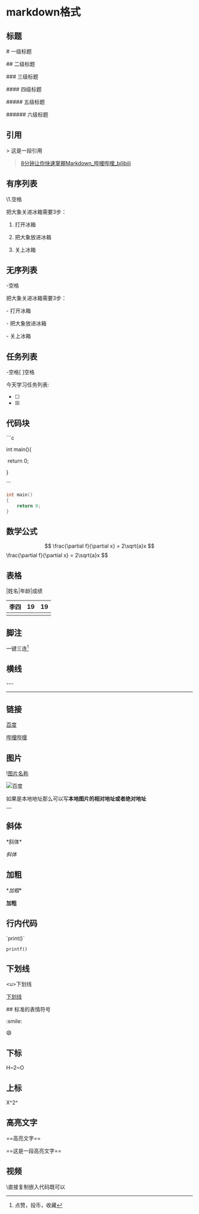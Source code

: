 # markdown格式

##  标题

\# 一级标题

\## 二级标题

\### 三级标题

\#### 四级标题

\##### 五级标题

\###### 六级标题



## 引用

\>  这是一段引用

> [8分钟让你快速掌握Markdown_哔哩哔哩_bilibili](https://www.bilibili.com/video/BV1JA411h7Gw/?spm_id_from=333.1007.top_right_bar_window_history.content.click&vd_source=b193ce94c6c97ca3ca3bbabe904e8981)



## 有序列表

\1.空格

把大象关进冰箱需要3步：

1. 打开冰箱

2. 把大象放进冰箱

3. 关上冰箱

   

## 无序列表

\-空格

把大象关进冰箱需要3步：

\- 打开冰箱

\- 把大象放进冰箱

\- 关上冰箱



## 任务列表

\-空格[ ]空格

今天学习任务列表:

- [ ] 
- [x] 



## 代码块

\```c

int main(){

​	return 0;

}

\```

```c
int main()
{
    return 0;
}
```



## 数学公式

$$
\frac{\partial f}{\partial x} = 2\sqrt{a}x
$$
\frac{\partial f}{\partial x} = 2\sqrt{a}x
$$


## 表格

|姓名|年龄|成绩

| 李四 | 19   | 19   |
| ---- | ---- | ---- |
|      |      |      |



## 脚注

一键三连[^1]

[^1]: 点赞，投币，收藏



## 横线

\---

---



## 链接

[百度](baidu.com "一个垃圾的搜索引擎")

[哔哩哔哩](bilibili.com“娱乐软件”)



## 图片

\![图片名称](地址"备注")

![百度](https://www.baidu.com/img/PCtm_d9c8750bed0b3c7d089fa7d55720d6cf.png "百度搜索")





如果是本地地址那么可以写**本地图片的相对地址或者绝对地址**



<img src="E:\Onedrive\Pictures\Camera Roll\证件照.jpg" alt="证件照" style="zoom: 25%;" />





## 斜体

\*斜体*

*斜体*



## 加粗

\**加粗**

**加粗**



## 行内代码

\`print()`

```
printf()
```



## 下划线

\<u>下划线</u>

<u>下划线</u>



\## 标准的表情符号

\:smile:

:smile:



## 下标

H~2~O



## 上标

X^2^



## 高亮文字

\==高亮文字==

==这是一段高亮文字==



## 视频

\直接复制嵌入代码既可以